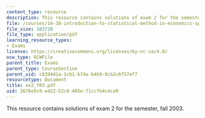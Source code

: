 ```yaml
---
content_type: resource
description: This resource contains solutions of exam 2 for the semester, fall 2003.
file: /courses/14-30-introduction-to-statistical-method-in-economics-spring-2006/2676e5c9e42252c0405e71ccfb4c4ca9_ex2_f03.pdf
file_size: 103720
file_type: application/pdf
learning_resource_types:
- Exams
license: https://creativecommons.org/licenses/by-nc-sa/4.0/
ocw_type: OCWFile
parent_title: Exams
parent_type: CourseSection
parent_uid: c8394d1a-1cb1-b74a-b4b9-8cb2c6f57ef7
resourcetype: Document
title: ex2_f03.pdf
uid: 2676e5c9-e422-52c0-405e-71ccfb4c4ca9
---
```

This resource contains solutions of exam 2 for the semester, fall 2003.